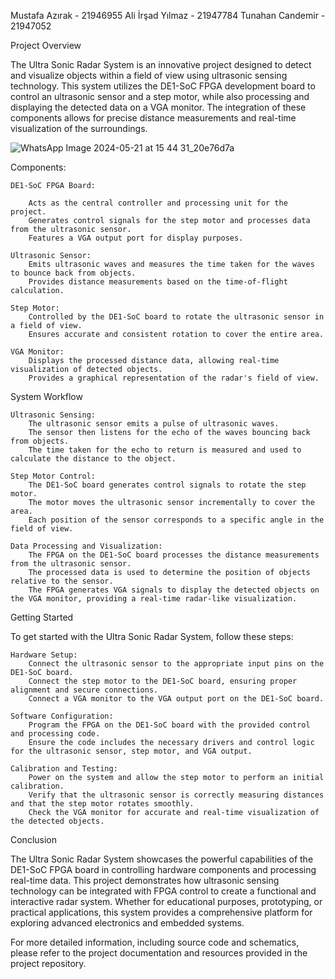 Mustafa Azırak - 21946955
Ali İrşad Yılmaz - 21947784
Tunahan Candemir - 21947052

Project Overview

The Ultra Sonic Radar System is an innovative project designed to detect and visualize objects within a field 
of view using ultrasonic sensing technology. This system utilizes the DE1-SoC FPGA development board to control 
an ultrasonic sensor and a step motor, while also processing and displaying the detected data on a VGA monitor. 
The integration of these components allows for precise distance measurements and real-time visualization of the
surroundings.

![WhatsApp Image 2024-05-21 at 15 44 31_20e76d7a](https://github.com/MustafaAzirak/ELE432-Radar-Project/assets/90838813/549aa2e6-3c1c-4f08-bcc0-357d89f34719)

Components:

    DE1-SoC FPGA Board:

        Acts as the central controller and processing unit for the project.
        Generates control signals for the step motor and processes data from the ultrasonic sensor.
        Features a VGA output port for display purposes.

    Ultrasonic Sensor:
        Emits ultrasonic waves and measures the time taken for the waves to bounce back from objects.
        Provides distance measurements based on the time-of-flight calculation.

    Step Motor:
        Controlled by the DE1-SoC board to rotate the ultrasonic sensor in a field of view.
        Ensures accurate and consistent rotation to cover the entire area.

    VGA Monitor:
        Displays the processed distance data, allowing real-time visualization of detected objects.
        Provides a graphical representation of the radar's field of view.

System Workflow

    Ultrasonic Sensing:
        The ultrasonic sensor emits a pulse of ultrasonic waves.
        The sensor then listens for the echo of the waves bouncing back from objects.
        The time taken for the echo to return is measured and used to calculate the distance to the object.

    Step Motor Control:
        The DE1-SoC board generates control signals to rotate the step motor.
        The motor moves the ultrasonic sensor incrementally to cover the area.
        Each position of the sensor corresponds to a specific angle in the field of view.

    Data Processing and Visualization:
        The FPGA on the DE1-SoC board processes the distance measurements from the ultrasonic sensor.
        The processed data is used to determine the position of objects relative to the sensor.
        The FPGA generates VGA signals to display the detected objects on the VGA monitor, providing a real-time radar-like visualization.

Getting Started

To get started with the Ultra Sonic Radar System, follow these steps:

    Hardware Setup:
        Connect the ultrasonic sensor to the appropriate input pins on the DE1-SoC board.
        Connect the step motor to the DE1-SoC board, ensuring proper alignment and secure connections.
        Connect a VGA monitor to the VGA output port on the DE1-SoC board.

    Software Configuration:
        Program the FPGA on the DE1-SoC board with the provided control and processing code.
        Ensure the code includes the necessary drivers and control logic for the ultrasonic sensor, step motor, and VGA output.

    Calibration and Testing:
        Power on the system and allow the step motor to perform an initial calibration.
        Verify that the ultrasonic sensor is correctly measuring distances and that the step motor rotates smoothly.
        Check the VGA monitor for accurate and real-time visualization of the detected objects.

Conclusion

The Ultra Sonic Radar System showcases the powerful capabilities of the DE1-SoC FPGA board in controlling hardware components and processing real-time data. This project demonstrates how ultrasonic sensing technology can be integrated with FPGA control to create a functional and interactive radar system. Whether for educational purposes, prototyping, or practical applications, this system provides a comprehensive platform for exploring advanced electronics and embedded systems.

For more detailed information, including source code and schematics, please refer to the project documentation and resources provided in the project repository.
